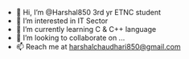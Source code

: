 - 👋 Hi, I’m @Harshal850 3rd yr ETNC student
- 👀 I’m interested in IT Sector
- 🌱 I’m currently learning C & C++ language
- 💞️ I’m looking to collaborate on ...
- 📫 Reach me at harshalchaudhari850@gmail.com

<!---
Harshal850/Harshal850 is a ✨ special ✨ repository because its `README.md` (this file) appears on your GitHub profile.
You can click the Preview link to take a look at your changes.
--->
